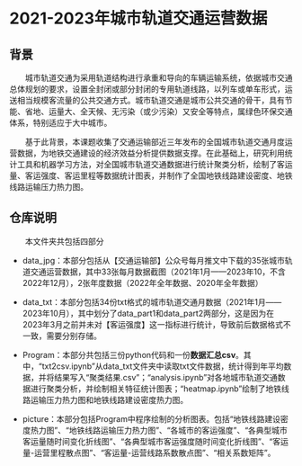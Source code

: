 # 2021-2023年城市轨道交通运营数据

## 背景
&emsp;&emsp;城市轨道交通为采用轨道结构进行承重和导向的车辆运输系统，依据城市交通总体规划的要求，设置全封闭或部分封闭的专用轨道线路，以列车或单车形式，运送相当规模客流量的公共交通方式。城市轨道交通是城市公共交通的骨干，具有节能、省地、运量大、全天候、无污染（或少污染）又安全等特点，属绿色环保交通体系，特别适应于大中城市。

&emsp;&emsp;基于此背景，本课题收集了交通运输部近三年发布的全国城市轨道交通月度运营数据，为地铁交通建设的经济效益分析提供数据支撑。在此基础上，研究利用统计工具和机器学习方法，对全国城市轨道交通数据进行统计聚类分析，绘制了客运量、客运强度、客运里程等数据统计图表，并制作了全国地铁线路建设密度、地铁线路运输压力热力图。

## 仓库说明
&emsp;&emsp;本文件夹共包括四部分
- data_jpg：本部分包括从【交通运输部】公众号每月推文中下载的35张城市轨道交通运营数据，其中33张每月数据截图（2021年1月——2023年10，不含2022年12月），2张年度数据（2022年全年数据、2020年全年数据）

- data_txt：本部分包括34份txt格式的城市轨道交通月数据（2021年1月——2023年10月），其中划分了data_part1和data_part2两部分，这是因为在2023年3月之前并未对【客运强度】这一指标进行统计，导致前后数据格式不一致，需要分别存储。

- Program：本部分共包括三份python代码和一份**数据汇总csv**。其中，“txt2csv.ipynb”从data_txt文件夹中读取txt文件数据，统计得到年平均数据，并将结果写入“聚类结果.csv”；“analysis.ipynb”对各地城市轨道交通数据进行聚类分析，并绘制相关特征统计图表；“heatmap.ipynb”绘制了地铁线路运输压力热力图和地铁线路建设密度热力图。

- picture：本部分包括Program中程序绘制的分析图表。包括“地铁线路建设密度热力图”、“地铁线路运输压力热力图”、“各城市的客运强度”、“各典型城市客运量随时间变化折线图”、“各典型城市客运强度随时间变化折线图”、“客运量-运营里程散点图”、“客运量-运营线路系数散点图”、“相关系数矩阵”。
